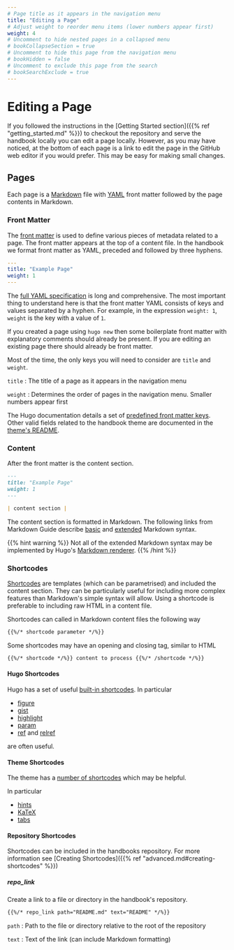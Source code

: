 ```yaml
---
# Page title as it appears in the navigation menu
title: "Editing a Page"
# Adjust weight to reorder menu items (lower numbers appear first)
weight: 4
# Uncomment to hide nested pages in a collapsed menu
# bookCollapseSection = true
# Uncomment to hide this page from the navigation menu
# bookHidden = false
# Uncomment to exclude this page from the search
# bookSearchExclude = true
---
```


# Editing a Page

If you followed the instructions in the [Getting Started section]({{% ref "getting_started.md" %}}) to checkout the repository and serve the handbook locally you can edit a page locally.
However, as you may have noticed, at the bottom of each page is a link to edit the page in the GitHub web editor if you would prefer.
This may be easy for making small changes.

## Pages

Each page is a [Markdown](https://www.markdownguide.org/) file with [YAML](https://yaml.org/) front matter followed by the page contents in Markdown.

### Front Matter

The [front matter](https://gohugo.io/content-management/front-matter/) is used to define various pieces of metadata related to a page.
The front matter appears at the top of a content file.
In the handbook we format front matter as YAML, preceded and followed by three hyphens.

```yaml
---
title: "Example Page"
weight: 1
---
```

The [full YAML specification](https://yaml.org/spec/1.2.2/) is long and comprehensive.
The most important thing to understand here is that the front matter YAML consists of keys and values separated by a hyphen.
For example, in the expression `weight: 1`, `weight` is the key with a value of `1`.

If you created a page using `hugo new` then some boilerplate front matter with explanatory comments should already be present.
If you are editing an existing page there should already be front matter.

Most of the time, the only keys you will need to consider are `title` and `weight`.

`title`
: The title of a page as it appears in the navigation menu

`weight`
: Determines the order of pages in the navigation menu. Smaller numbers appear
first

The Hugo documentation details a set of [predefined front matter keys](https://gohugo.io/content-management/front-matter/).
Other valid fields related to the handbook theme are documented in the [theme's
README](https://github.com/alex-shpak/hugo-book#page-configuration).

### Content

After the front matter is the content section.

```markdown
---
title: "Example Page"
weight: 1
---

| content section |
```

The content section is formatted in Markdown.
The following links from Markdown Guide describe [basic](https://www.markdownguide.org/basic-syntax/) and [extended](https://www.markdownguide.org/extended-syntax/) Markdown syntax.

{{% hint warning %}}
Not all of the extended Markdown syntax may be implemented by Hugo's [Markdown renderer](https://gohugo.io/getting-started/configuration-markup).
{{% /hint %}}

### Shortcodes

[Shortcodes](https://gohugo.io/content-management/shortcodes/) are templates (which can be parametrised) and included the content section.
They can be particularly useful for including more complex features than Markdown's simple syntax will allow.
Using a shortcode is preferable to including raw HTML in a content file.

Shortcodes can called in Markdown content files the following way

```markdown
{{%/* shortcode parameter */%}}
```

Some shortcodes may have an opening and closing tag, similar to HTML

```markdown
{{%/* shortcode */%}} content to process {{%/* /shortcode */%}}
```

#### Hugo Shortcodes

Hugo has a set of useful [built-in shortcodes](https://gohugo.io/content-management/shortcodes/#embedded).
In particular

- [figure](https://gohugo.io/content-management/shortcodes/#figure)
- [gist](https://gohugo.io/content-management/shortcodes/#gist)
- [highlight](https://gohugo.io/content-management/shortcodes/#highlight)
- [param](https://gohugo.io/content-management/shortcodes/#param)
- [ref](https://gohugo.io/content-management/shortcodes/#ref) and [relref](https://gohugo.io/content-management/shortcodes/#relref)

are often useful.

#### Theme Shortcodes

The theme has a [number of shortcodes](https://github.com/alex-shpak/hugo-book#shortcodes) which may be helpful.

In particular

- [hints](https://hugo-book-demo.netlify.app/docs/shortcodes/hints/)
- [KaTeX](https://hugo-book-demo.netlify.app/docs/shortcodes/katex/)
- [tabs](https://hugo-book-demo.netlify.app/docs/shortcodes/tabs/)

#### Repository Shortcodes

Shortcodes can be included in the handbooks repository.
For more information see [Creating Shortcodes]({{% ref "advanced.md#creating-shortcodes" %}})

##### repo_link

Create a link to a file or directory in the handbook's repository.

```markdown
{{%/* repo_link path="README.md" text="README" */%}}
```

`path`
: Path to the file or directory relative to the root of the repository

`text`
: Text of the link (can include Markdown formatting)
